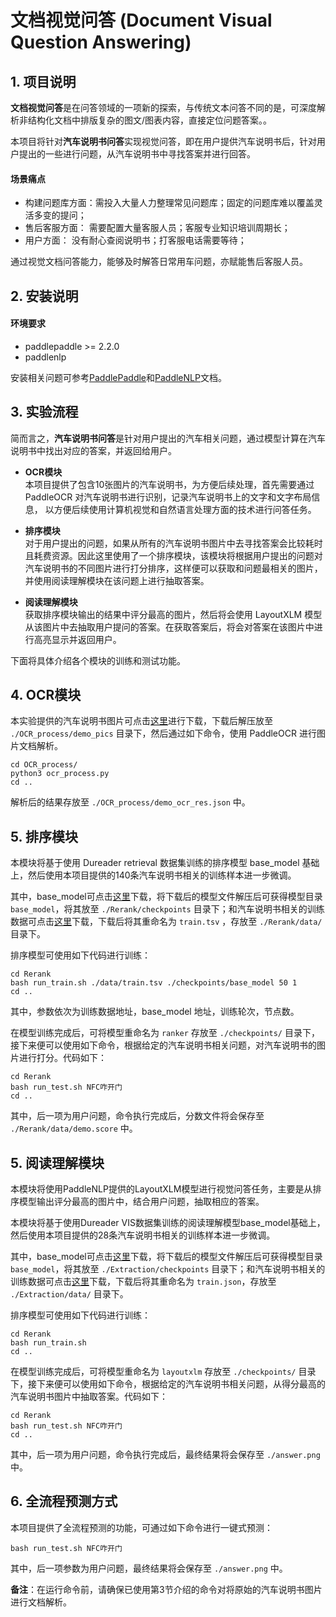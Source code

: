 # 文档视觉问答 (Document Visual Question Answering)

## 1. 项目说明

**文档视觉问答**是在问答领域的一项新的探索，与传统文本问答不同的是，可深度解析非结构化文档中排版复杂的图文/图表内容，直接定位问题答案。。 

本项目将针对**汽车说明书问答**实现视觉问答，即在用户提供汽车说明书后，针对用户提出的一些进行问题，从汽车说明书中寻找答案并进行回答。

#### 场景痛点
- 构建问题库方面：需投入大量人力整理常见问题库；固定的问题库难以覆盖灵活多变的提问；
- 售后客服方面： 需要配置大量客服人员；客服专业知识培训周期长；
- 用户方面： 没有耐心查阅说明书；打客服电话需要等待；

通过视觉文档问答能力，能够及时解答日常用车问题，亦赋能售后客服人员。


## 2. 安装说明

#### 环境要求

- paddlepaddle >= 2.2.0
- paddlenlp

安装相关问题可参考[PaddlePaddle](https://www.paddlepaddle.org.cn/install/quick?docurl=/documentation/docs/zh/install/pip/linux-pip.html)和[PaddleNLP](https://paddlenlp.readthedocs.io/zh/latest/get_started/installation.html)文档。


## 3. 实验流程

简而言之，**汽车说明书问答**是针对用户提出的汽车相关问题，通过模型计算在汽车说明书中找出对应的答案，并返回给用户。


- **OCR模块**   
本项目提供了包含10张图片的汽车说明书，为方便后续处理，首先需要通过 PaddleOCR 对汽车说明书进行识别，记录汽车说明书上的文字和文字布局信息， 以方便后续使用计算机视觉和自然语言处理方面的技术进行问答任务。

- **排序模块**  
对于用户提出的问题，如果从所有的汽车说明书图片中去寻找答案会比较耗时且耗费资源。因此这里使用了一个排序模块，该模块将根据用户提出的问题对汽车说明书的不同图片进行打分排序，这样便可以获取和问题最相关的图片，并使用阅读理解模块在该问题上进行抽取答案。

- **阅读理解模块**  
获取排序模块输出的结果中评分最高的图片，然后将会使用 LayoutXLM 模型从该图片中去抽取用户提问的答案。在获取答案后，将会对答案在该图片中进行高亮显示并返回用户。

下面将具体介绍各个模块的训练和测试功能。

## 4. OCR模块

本实验提供的汽车说明书图片可点击[这里](https://paddlenlp.bj.bcebos.com/images/applications/automobile.tar.gz)进行下载，下载后解压放至 `./OCR_process/demo_pics` 目录下，然后通过如下命令，使用 PaddleOCR 进行图片文档解析。

```shell
cd OCR_process/
python3 ocr_process.py
cd ..
```

解析后的结果存放至 `./OCR_process/demo_ocr_res.json` 中。

## 5. 排序模块
本模块将基于使用 Dureader retrieval 数据集训练的排序模型 base_model 基础上，然后使用本项目提供的140条汽车说明书相关的训练样本进一步微调。

其中，base_model可点击[这里](https://paddlenlp.bj.bcebos.com/models/base_ranker.tar.gz)下载，将下载后的模型文件解压后可获得模型目录 `base_model`，将其放至 `./Rerank/checkpoints` 目录下；和汽车说明书相关的训练数据可点击[这里](https://paddlenlp.bj.bcebos.com/data/automobile_rerank_train.tsv)下载，下载后将其重命名为 `train.tsv` ，存放至 `./Rerank/data/` 目录下。

排序模型可使用如下代码进行训练：

```shell
cd Rerank
bash run_train.sh ./data/train.tsv ./checkpoints/base_model 50 1
cd ..
```
其中，参数依次为训练数据地址，base_model 地址，训练轮次，节点数。

在模型训练完成后，可将模型重命名为 `ranker` 存放至 `./checkpoints/` 目录下，接下来便可以使用如下命令，根据给定的汽车说明书相关问题，对汽车说明书的图片进行打分。代码如下：

```shell
cd Rerank
bash run_test.sh NFC咋开门
cd ..
```

其中，后一项为用户问题，命令执行完成后，分数文件将会保存至 `./Rerank/data/demo.score` 中。


## 5. 阅读理解模块
本模块将使用PaddleNLP提供的LayoutXLM模型进行视觉问答任务，主要是从排序模型输出评分最高的图片中，结合用户问题，抽取相应的答案。

本模块将基于使用Dureader VIS数据集训练的阅读理解模型base_model基础上，然后使用本项目提供的28条汽车说明书相关的训练样本进一步微调。

其中，base_model可点击[这里](https://paddlenlp.bj.bcebos.com/models/base_mrc.tar.gz)下载，将下载后的模型文件解压后可获得模型目录 `base_model`，将其放至 `./Extraction/checkpoints` 目录下；和汽车说明书相关的训练数据可点击[这里](https://paddlenlp.bj.bcebos.com/data/automobile_mrc_train.json)下载，下载后将其重命名为 `train.json`，存放至 `./Extraction/data/` 目录下。

排序模型可使用如下代码进行训练：

```shell
cd Rerank
bash run_train.sh
cd ..
```

在模型训练完成后，可将模型重命名为 `layoutxlm` 存放至 `./checkpoints/` 目录下，接下来便可以使用如下命令，根据给定的汽车说明书相关问题，从得分最高的汽车说明书图片中抽取答案。代码如下：

```shell
cd Rerank
bash run_test.sh NFC咋开门
cd ..
```

其中，后一项为用户问题，命令执行完成后，最终结果将会保存至 `./answer.png` 中。 

## 6. 全流程预测方式
本项目提供了全流程预测的功能，可通过如下命令进行一键式预测：

```shell
bash run_test.sh NFC咋开门
```
其中，后一项参数为用户问题，最终结果将会保存至 `./answer.png` 中。 

**备注**：在运行命令前，请确保已使用第3节介绍的命令对将原始的汽车说明书图片进行文档解析。